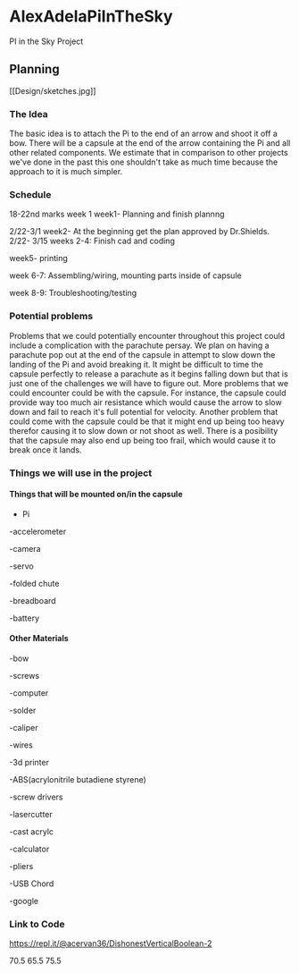 # AlexAdelaPiInTheSky
PI in the Sky Project

## Planning 
 
[[Design/sketches.jpg]]
 
### The Idea
The basic idea is to attach the Pi to the end of an arrow and shoot it off a bow. There will be a capsule at the end of the arrow containing the Pi and all other related components. We estimate that in comparison to other projects we've done in the past this one shouldn't take as much time because the approach to it is much simpler. 

### Schedule 
18-22nd marks week 1
week1- Planning and finish plannng

2/22-3/1
week2- At the beginning get the plan approved by Dr.Shields. 
2/22- 3/15
weeks 2-4: Finish cad and coding 

week5- printing 

week 6-7: Assembling/wiring, mounting parts inside of capsule

week 8-9: Troubleshooting/testing



### Potential problems
Problems that we could potentially encounter throughout this project could include a complication with the parachute persay. We plan on having a parachute pop out at the end of the capsule in attempt to slow down the landing of the Pi and avoid breaking it. It might be difficult to time the capsule perfectly to release a parachute as it begins falling down but that is just one of the challenges we will have to figure out.  More problems that we could encounter could be with the capsule. For instance, the capsule could provide way too much air resistance which would cause the arrow to slow down and fail to reach it's full potential for velocity. Another problem that could come with the capsule could be that it might end up being too heavy therefor causing it to slow down or not shoot as well. There is a posibility that the capsule may also end up being too frail, which would cause it to break once it lands.

### Things we will use in the project
#### Things that will be mounted on/in the capsule 
- Pi

-accelerometer

-camera

-servo

-folded chute

-breadboard

-battery

#### Other Materials
-bow

-screws

-computer 

-solder 

-caliper 

-wires

-3d printer

-ABS(acrylonitrile butadiene styrene)

-screw drivers

-lasercutter 

-cast acrylc

-calculator

-pliers

-USB Chord

-google

### Link to Code

https://repl.it/@acervan36/DishonestVerticalBoolean-2


 70.5
 65.5
 75.5


